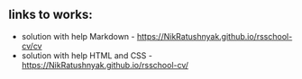 ## links to works:
* solution with help Markdown - https://NikRatushnyak.github.io/rsschool-cv/cv
* solution with help HTML and CSS - https://NikRatushnyak.github.io/rsschool-cv/
